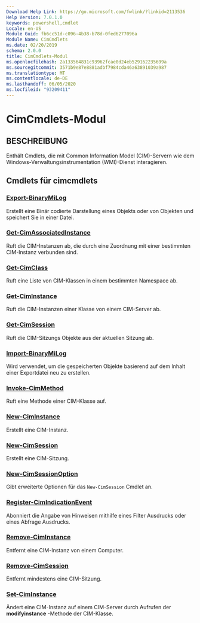 ```yaml
---
Download Help Link: https://go.microsoft.com/fwlink/?linkid=2113536
Help Version: 7.0.1.0
keywords: powershell,cmdlet
Locale: en-US
Module Guid: fb6cc51d-c096-4b38-b78d-0fed6277096a
Module Name: CimCmdlets
ms.date: 02/20/2019
schema: 2.0.0
title: CimCmdlets-Modul
ms.openlocfilehash: 2a133564831c93962fcae0d24eb529162235699a
ms.sourcegitcommit: 3571b9e87e8881adbf7984cda46a63891039a987
ms.translationtype: MT
ms.contentlocale: de-DE
ms.lasthandoff: 06/05/2020
ms.locfileid: "93209411"
---
```

# CimCmdlets-Modul

## BESCHREIBUNG

Enthält Cmdlets, die mit Common Information Model (CIM)-Servern wie dem Windows-Verwaltungsinstrumentation (WMI)-Dienst interagieren.

## Cmdlets für cimcmdlets

### [Export-BinaryMiLog](Export-BinaryMiLog.md)
Erstellt eine Binär codierte Darstellung eines Objekts oder von Objekten und speichert Sie in einer Datei.

### [Get-CimAssociatedInstance](Get-CimAssociatedInstance.md)
Ruft die CIM-Instanzen ab, die durch eine Zuordnung mit einer bestimmten CIM-Instanz verbunden sind.

### [Get-CimClass](Get-CimClass.md)
Ruft eine Liste von CIM-Klassen in einem bestimmten Namespace ab.

### [Get-CimInstance](Get-CimInstance.md)
Ruft die CIM-Instanzen einer Klasse von einem CIM-Server ab.

### [Get-CimSession](Get-CimSession.md)
Ruft die CIM-Sitzungs Objekte aus der aktuellen Sitzung ab.

### [Import-BinaryMiLog](Import-BinaryMiLog.md)
Wird verwendet, um die gespeicherten Objekte basierend auf dem Inhalt einer Exportdatei neu zu erstellen.

### [Invoke-CimMethod](Invoke-CimMethod.md)
Ruft eine Methode einer CIM-Klasse auf.

### [New-CimInstance](New-CimInstance.md)
Erstellt eine CIM-Instanz.

### [New-CimSession](New-CimSession.md)
Erstellt eine CIM-Sitzung.

### [New-CimSessionOption](New-CimSessionOption.md)
Gibt erweiterte Optionen für das `New-CimSession` Cmdlet an.

### [Register-CimIndicationEvent](Register-CimIndicationEvent.md)
Abonniert die Angabe von Hinweisen mithilfe eines Filter Ausdrucks oder eines Abfrage Ausdrucks.

### [Remove-CimInstance](Remove-CimInstance.md)
Entfernt eine CIM-Instanz von einem Computer.

### [Remove-CimSession](Remove-CimSession.md)
Entfernt mindestens eine CIM-Sitzung.

### [Set-CimInstance](Set-CimInstance.md)
Ändert eine CIM-Instanz auf einem CIM-Server durch Aufrufen der **modifyinstance** -Methode der CIM-Klasse.
